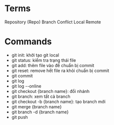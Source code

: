 # Terms

Repository (Repo)
Branch
Conflict
Local
Remote

# Commands

- git init: khởi tạo git local
- git status: kiểm tra trạng thái file
- git add: thêm file vào để chuẩn bị commit
- git reset: remove hết file ra khỏi chuẩn bị commit
- git commit
- git log
- git log --online
- git checkout {branch name}: đổi nhánh
- git branch: xem tất cả branch
- git checkout -b {branch name}: tạo branch mới
- git merge {branch name}
- git branch -d {branch name}
- git push
